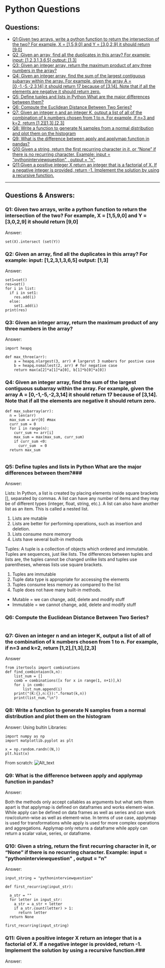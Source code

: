 # Python Questions #
## Questions: ##
* [Q1:Given two arrays, write a python function to return the intersection of the two? For example, X = [1,5,9,0] and Y = [3,0,2,9] it should return [9,0]](https://github.com/youssefHosni/Data-Science-Interview-Questions/blob/main/Python%20Questions.md#:~:text=Q1%3A%20Given%20two%20arrays%2C%20write%20a%20python%20function%20to%20return%20the%20intersection%20of%20the%20two%3F%20For%20example%2C%20X%20%3D%20%5B1%2C5%2C9%2C0%5D%20and%20Y%20%3D%20%5B3%2C0%2C2%2C9%5D%20it%20should%20return%20%5B9%2C0%5D)
* [Q2 :Given an array, find all the duplicates in this array? For example: input: [1,2,3,1,3,6,5] output: [1,3]](https://github.com/youssefHosni/Data-Science-Interview-Questions/blob/main/Python%20Questions.md#:~:text=intersect%20(set(Y))-,Q2%3AGiven%20an%20array%2C%20find%20all%20the%20duplicates%20in%20this%20array%3F%20For%20example%3A%20input%3A%20%5B1%2C2%2C3%2C1%2C3%2C6%2C5%5D%20output%3A%20%5B1%2C3%5D,-Answer%3A)
* [Q3: Given an integer array, return the maximum product of any three numbers in the array?](https://github.com/youssefHosni/Data-Science-Interview-Questions/blob/main/Python%20Questions.md#:~:text=i)
* [Q4: Given an integer array, find the sum of the largest contiguous subarray within the array. For example, given the array A = [0,-1,-5,-2,3,14] it should return 17 because of [3,14]. Note that if all the elements are negative it should return zero.](https://github.com/youssefHosni/Data-Science-Interview-Questions/blob/main/Python%20Questions.md#:~:text=Q4%3A%20Q4%3A%20Given%20an%20integer%20array%2C%20find%20the%20sum%20of%20the%20largest%20contiguous%20subarray%20within%20the%20array.%20For%20example%2C%20given%20the%20array%20A%20%3D%20%5B0%2C%2D1%2C%2D5%2C%2D2%2C3%2C14%5D%20it%20should%20return%2017%20because%20of%20%5B3%2C14%5D.%20Note%20that%20if%20all%20the%20elements%20are%20negative%20it%20should%20return%20zero.)
* [Q5: Define tuples and lists in Python What are the major differences between them?](https://github.com/youssefHosni/Data-Science-Interview-Questions/blob/main/Python%20Questions.md#:~:text=Q5%3A%20Define%20tuples%20and%20lists%20in%20Python%20What%20are%20the%20major%20differences%20between%20them%3F%23%23%23)
* [Q6: Compute the Euclidean Distance Between Two Series?](https://github.com/youssefHosni/Data-Science-Interview-Questions/blob/main/Python%20Questions.md#:~:text=and%20modify%20stuff-,Q6%3A%20Compute%20the%20Euclidean%20Distance%20Between%20Two%20Series%3F,-Footer)
* [Q7: Given an integer n and an integer K, output a list of all of the combination of k numbers chosen from 1 to n. For example, if n=3 and k=2, return [1,2][1,3],[2,3]](https://github.com/youssefHosni/Data-Science-Interview-Questions/blob/main/Python%20Questions.md#:~:text=Q7%3A%20Given%20an%20integer%20n%20and%20an%20integer%20K%2C%20output%20a%20list%20of%20all%20of%20the%20combination%20of%20k%20numbers%20chosen%20from%201%20to%20n.%20For%20example%2C%20if%20n%3D3%20and%20k%3D2%2C%20return%20%5B1%2C2%5D%2C%5B1%2C3%5D%2C%5B2%2C3%5D)
* [Q8: Write a function to generate N samples from a normal distribution and plot them on the histogram](https://github.com/youssefHosni/Data-Science-Interview-Questions/blob/main/Python%20Questions.md#:~:text=print(list_num%2C%22%5Cn%22)-,Q8%3A%20Write%20a%20function%20to%20generate%20N%20samples%20from%20a%20normal%20distribution%20and%20plot%20them%20on%20the%20histogram,-Answer%3A)
* [Q9: What is the difference between apply and applymap function in pandas? ](https://github.com/youssefHosni/Data-Science-Interview-Questions/blob/main/Python%20Questions.md#:~:text=From%20scratch%3A-,Q9%3A%20What%20is%20the%20difference%20between%20apply%20and%20applymap%20function%20in%20pandas%3F,-Answer%3A)
* [Q10 Given a string, return the first recurring character in it, or “None” if there is no recurring character. Example: input = "pythoninterviewquestion" , output = "n"](https://github.com/youssefHosni/Data-Science-Interview-Questions/blob/main/Python%20Questions.md#:~:text=Q10%3A%20Given%20a%20string%2C%20return%20the%20first%20recurring%20character%20in%20it%2C%20or%20%E2%80%9CNone%E2%80%9D%20if%20there%20is%20no%20recurring%20character.%20Example%3A%20input%20%3D%20%22pythoninterviewquestion%22%20%2C%20output%20%3D%20%22n%22)
* [Q11:Given a positive integer X return an integer that is a factorial of X. If a negative integer is provided, return -1. Implement the solution by using a recursive function.]()

----------------------------------------------------------------------------------------------------------------------------------------------------------------
## Questions & Answers: ##

### Q1: Given two arrays, write a python function to return the intersection of the two? For example, X = [1,5,9,0] and Y = [3,0,2,9] it should return [9,0] ###

Answer:
```
set(X).intersect (set(Y))
```

### Q2: Given an array, find all the duplicates in this array? For example: input: [1,2,3,1,3,6,5] output: [1,3] ###

Answer:
```
set1=set()
res=set()
for i in list:
  if i in set1:
    res.add(i)
  else:
    set1.add(i)
print(res)
```


### Q3: Given an integer array, return the maximum product of any three numbers in the array? ###

Answer:

```
import heapq

def max_three(arr):
    a = heapq.nlargest(3, arr) # largerst 3 numbers for postive case
    b = heapq.nsmallest(2, arr) # for negative case
    return max(a[2]*a[1]*a[0], b[1]*b[0]*a[0])
```

### Q4: Given an integer array, find the sum of the largest contiguous subarray within the array. For example, given the array A = [0,-1,-5,-2,3,14] it should return 17 because of [3,14]. Note that if all the elements are negative it should return zero.

```
def max_subarray(arr):
  n = len(arr)
  max_sum = arr[0] #max
  curr_sum = 0 
  for i in range(n):
    curr_sum += arr[i]
    max_sum = max(max_sum, curr_sum)
    if curr_sum <0:
      curr_sum  = 0
  return max_sum    
      
```

### Q5: Define tuples and lists in Python What are the major differences between them?###
Answer:

Lists:
In Python, a list is created by placing elements inside square brackets [], separated by commas. A list can have any number of items and they may be of different types (integer, float, string, etc.). A list can also have another list as an item. This is called a nested list.

1. Lists are mutable
2. Lists are better for performing operations, such as insertion and deletion.
3. Lists consume more memory
4. Lists have several built-in methods


Tuples:
A tuple is a collection of objects which ordered and immutable. Tuples are sequences, just like lists. The differences between tuples and lists are, the tuples cannot be changed unlike lists and tuples use parentheses, whereas lists use square brackets.

1. Tuples are immutable
2. Tuple data type is appropriate for accessing the elements
3. Tuples consume less memory as compared to the list
4. Tuple does not have many built-in methods.


* Mutable = we can change, add, delete and modify stuff
* Immutable = we cannot change, add, delete and modify stuff

### Q6: Compute the Euclidean Distance Between Two Series? ###
```
```

### Q7: Given an integer n and an integer K, output a list of all of the combination of k numbers chosen from 1 to n. For example, if n=3 and k=2, return [1,2],[1,3],[2,3] ### 

Answer
```
from itertools import combinations
def find_combintaion(k,n):
    list_num = []
    comb = combinations([x for x in range(1, n+1)],k)
    for i in comb:
        list_num.append(i)
    print("(K:{},n:{}):".format(k,n))
    print(list_num,"\n")
```

### Q8: Write a function to generate N samples from a normal distribution and plot them on the histogram ###

Answer:
Using bultin Libraries:
```
import numpy as np
import matplotlib.pyplot as plt

x = np.random.randn((N,))
plt.hist(x)
```
From scratch: 
![Alt_text](https://github.com/youssefHosni/Data-Science-Interview-Questions/blob/main/Figures/Python%20questions%208.png)


### Q9: What is the difference between apply and applymap function in pandas? ###

Answer:

Both the methods only accept callables as arguments but what sets them apart is that applymap is defined on dataframes and works element-wise. While apply can be defined on data frames as well as series and can work row/column-wise as well as element-wise. In terms of use case, applymap is used for transformations while apply is used for more complex operations and aggregations. Applymap only returns a dataframe while apply can return a scalar value, series, or dataframe.


### Q10: Given a string, return the first recurring character in it, or “None” if there is no recurring character. Example: input = "pythoninterviewquestion" , output = "n" ###

Answer:
```
input_string = "pythoninterviewquestion"

def first_recurring(input_str):
  
  a_str = ""
  for letter in input_str:
    a_str = a_str + letter
    if a_str.count(letter) > 1:
      return letter
  return None

first_recurring(input_string)

```

### Q11: Given a positive integer X return an integer that is a factorial of X. If a negative integer is provided, return -1. Implement the solution by using a recursive function.###

Answer:
